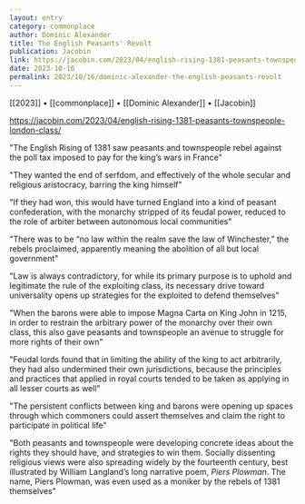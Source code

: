 ```yaml
---
layout: entry
category: commonplace
author: Dominic Alexander
title: The English Peasants' Revolt
publication: Jacobin
link: https://jacobin.com/2023/04/english-rising-1381-peasants-townspeople-london-class/
date: 2023-10-16
permalink: 2023/10/16/dominic-alexander-the-english-peasants-revolt
---
```


[[2023]] • [[commonplace]] • [[Dominic Alexander]] • [[Jacobin]]

https://jacobin.com/2023/04/english-rising-1381-peasants-townspeople-london-class/

"The English Rising of 1381 saw peasants and townspeople rebel against the poll tax imposed to pay for the king’s wars in France"

"They wanted the end of serfdom, and effectively of the whole secular and religious aristocracy, barring the king himself"

"If they had won, this would have turned England into a kind of peasant confederation, with the monarchy stripped of its feudal power, reduced to the role of arbiter between autonomous local communities"

"There was to be “no law within the realm save the law of Winchester,” the rebels proclaimed, apparently meaning the abolition of all but local government"

"Law is always contradictory, for while its primary purpose is to uphold and legitimate the rule of the exploiting class, its necessary drive toward universality opens up strategies for the exploited to defend themselves"

"When the barons were able to impose Magna Carta on King John in 1215, in order to restrain the arbitrary power of the monarchy over their own class, this also gave peasants and townspeople an avenue to struggle for more rights of their own"

"Feudal lords found that in limiting the ability of the king to act arbitrarily, they had also undermined their own jurisdictions, because the principles and practices that applied in royal courts tended to be taken as applying in all lesser courts as well"

"The persistent conflicts between king and barons were opening up spaces through which commoners could assert themselves and claim the right to participate in political life"

"Both peasants and townspeople were developing concrete ideas about the rights they should have, and strategies to win them. Socially dissenting religious views were also spreading widely by the fourteenth century, best illustrated by William Langland’s long narrative poem, *Piers Plowman*. The name, Piers Plowman, was even used as a moniker by the rebels of 1381 themselves"
